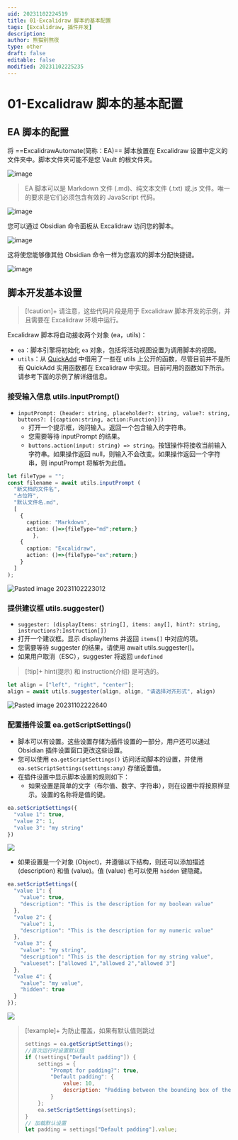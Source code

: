 ```yaml
---
uid: 20231102224519
title: 01-Excalidraw 脚本的基本配置
tags: [Excalidraw, 插件开发]
description: 
author: 熊猫别熬夜
type: other
draft: false
editable: false
modified: 20231102225235
---
```


# 01-Excalidraw 脚本的基本配置

## EA 脚本的配置

将 ==ExcalidrawAutomate(简称：EA)== 脚本放置在 Excalidraw 设置中定义的文件夹中。脚本文件夹可能不是您 Vault 的根文件夹。

![image](https://cdn.pkmer.cn/images/145673547-b4f57d01-3643-40f9-abfd-14c3bfa5ab93.png!pkmer)

> EA 脚本可以是 Markdown 文件 (.md)、纯文本文件 (.txt) 或.js 文件。唯一的要求是它们必须包含有效的 JavaScript 代码。

![image](https://cdn.pkmer.cn/images/145673674-bb59f227-8eea-43dc-83b8-4d750e1920a8.png!pkmer)

您可以通过 Obsidian 命令面板从 Excalidraw 访问您的脚本。

![image](https://cdn.pkmer.cn/images/145673652-6b1713e2-edc8-4bc8-8246-3f8df8a4b273.png!pkmer)

这将使您能够像其他 Obsidian 命令一样为您喜欢的脚本分配快捷键。

![image](https://cdn.pkmer.cn/images/145673633-83b6c969-cead-429b-9721-fd047f980279.png!pkmer)

## 脚本开发基本设置

> [!caution]+
> 请注意，这些代码片段是用于 Excalidraw 脚本开发的示例，并且需要在 Excalidraw 环境中运行。

Excalidraw 脚本将自动接收两个对象 (ea，utils)：

- `ea`：脚本引擎将初始化 `ea` 对象，包括将活动视图设置为调用脚本的视图。
- `utils`：从 [QuickAdd](https://github.com/chhoumann/quickadd/blob/master/docs/docs/QuickAddAPI.md) 中借用了一些在 utils 上公开的函数，尽管目前并不是所有 QuickAdd 实用函数都在 Excalidraw 中实现。目前可用的函数如下所示。请参考下面的示例了解详细信息。

### 接受输入信息 utils.inputPrompt()

- `inputPrompt: (header: string, placeholder?: string, value?: string, buttons?: [{caption:string, action:Function}])`
	- 打开一个提示框，询问输入。返回一个包含输入的字符串。
	- 您需要等待 inputPrompt 的结果。
	- `buttons.action(input: string) => string`。按钮操作将接收当前输入字符串。如果操作返回 null，则输入不会改变。如果操作返回一个字符串，则 inputPrompt 将解析为此值。

```typescript
let fileType = "";
const filename = await utils.inputPrompt (
  "新文档的文件名",
  "占位符",
  "默认文件名.md",
  [
    {
      caption: "Markdown",
      action: ()=>{fileType="md";return;}
		},
    {
      caption: "Excalidraw",
      action: ()=>{fileType="ex";return;}
    }
  ]
);

```

![Pasted image 20231102223012](https://cdn.pkmer.cn/images/Pasted%20image%2020231102223012.png!pkmer)

### 提供建议框 utils.suggester()

- `suggester: (displayItems: string[], items: any[], hint?: string, instructions?:Instruction[])`
- 打开一个建议框。显示 displayItems 并返回 ` items[] ` 中对应的项。
- 您需要等待 suggester 的结果，请使用 await utils.suggester()。
- 如果用户取消（ESC），suggester 将返回 `undefined`

> [!tip]+ hint(提示) 和 instruction(介绍) 是可选的。

```js
let align = ["left", "right", "center"];
align = await utils.suggester(align, align, "请选择对齐形式", align)
```

![Pasted image 20231102222640](https://cdn.pkmer.cn/images/Pasted%20image%2020231102222640.png!pkmer)

### 配置插件设置 ea.getScriptSettings()

- 脚本可以有设置。这些设置存储为插件设置的一部分，用户还可以通过 Obsidian 插件设置窗口更改这些设置。
- 您可以使用 `ea.getScriptSettings()` 访问活动脚本的设置，并使用 `ea.setScriptSettings(settings:any)` 存储设置值。
- 在插件设置中显示脚本设置的规则如下：
  - 如果设置是简单的文字（布尔值、数字、字符串），则在设置中将按原样显示。设置的名称将是值的键。

```javascript
ea.setScriptSettings({ 
  "value 1": true, 
  "value 2": 1,
  "value 3": "my string"
})
```

![](https://cdn.pkmer.cn/images/SimpleSettings.jpg!pkmer)

- 如果设置是一个对象 (Object)，并遵循以下结构，则还可以添加描述 (description) 和值 (value)。值 (value) 也可以使用 `hidden` 键隐藏。

```javascript
ea.setScriptSettings({
  "value 1": {
    "value": true,
    "description": "This is the description for my boolean value"
  },
  "value 2": {
    "value": 1,
    "description": "This is the description for my numeric value"
  },
  "value 3": {
    "value": "my string",
    "description": "This is the description for my string value",
    "valueset": ["allowed 1","allowed 2","allowed 3"]
  },
  "value 4": {
    "value": "my value",
    "hidden": true
  }        
});
```

![](https://cdn.pkmer.cn/images/ComplexSettings.jpg!pkmer)

> [!example]+ 为防止覆盖，如果有默认值则跳过
>
> ```js
> settings = ea.getScriptSettings();
> //首次运行时设置默认值
> if (!settings["Default padding"]) {
>     settings = {
>         "Prompt for padding?": true,
>         "Default padding": {
>             value: 10,
>             description: "Padding between the bounding box of the selected elements, and the box the script creates"
>         }
>     };
>     ea.setScriptSettings(settings);
> }
> // 加载默认设置
> let padding = settings["Default padding"].value;
> 
> ```
